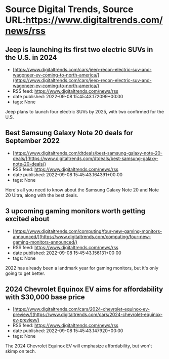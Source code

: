 # Source Digital Trends, Source URL:https://www.digitaltrends.com/news/rss

## Jeep is launching its first two electric SUVs in the U.S. in 2024
 - [https://www.digitaltrends.com/cars/jeep-recon-electric-suv-and-wagoneer-ev-coming-to-north-america/](https://www.digitaltrends.com/cars/jeep-recon-electric-suv-and-wagoneer-ev-coming-to-north-america/)
 - RSS feed: https://www.digitaltrends.com/news/rss
 - date published: 2022-09-08 15:45:43.172099+00:00
 - tags: None

Jeep plans to launch four electric SUVs by 2025, with two confirmed for the U.S.

## Best Samsung Galaxy Note 20 deals for September 2022
 - [https://www.digitaltrends.com/dtdeals/best-samsung-galaxy-note-20-deals/](https://www.digitaltrends.com/dtdeals/best-samsung-galaxy-note-20-deals/)
 - RSS feed: https://www.digitaltrends.com/news/rss
 - date published: 2022-09-08 15:45:43.164391+00:00
 - tags: None

Here's all you need to know about the Samsung Galaxy Note 20 and Note 20 Ultra, along with the best deals.

## 3 upcoming gaming monitors worth getting excited about
 - [https://www.digitaltrends.com/computing/four-new-gaming-monitors-announced/](https://www.digitaltrends.com/computing/four-new-gaming-monitors-announced/)
 - RSS feed: https://www.digitaltrends.com/news/rss
 - date published: 2022-09-08 15:45:43.156131+00:00
 - tags: None

2022 has already been a landmark year for gaming monitors, but it's only going to get better.

## 2024 Chevrolet Equinox EV aims for affordability with $30,000 base price
 - [https://www.digitaltrends.com/cars/2024-chevrolet-equinox-ev-preview/](https://www.digitaltrends.com/cars/2024-chevrolet-equinox-ev-preview/)
 - RSS feed: https://www.digitaltrends.com/news/rss
 - date published: 2022-09-08 15:45:43.147920+00:00
 - tags: None

The 2024 Chevrolet Equinox EV will emphasize affordability, but won't skimp on tech.
